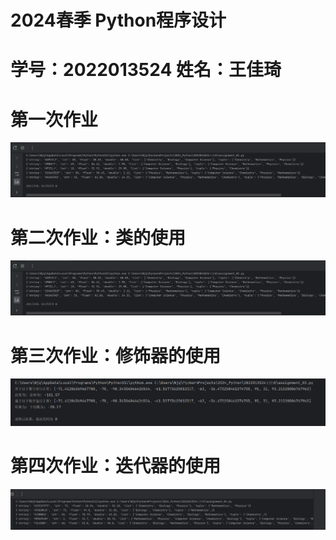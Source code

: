 # 2024春季 Python程序设计
# 学号：2022013524 姓名：王佳琦

# 第一次作业

![img_01.png](assets%2Fimg_01.png)
# 第二次作业：类的使用

![img_02.png](assets%2Fimg_02.png)

# 第三次作业：修饰器的使用

![img_03.png](assets%2Fimg_03.png)
# 第四次作业：迭代器的使用

![img_04.png](assets%2Fimg_04.png)